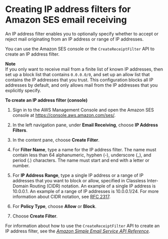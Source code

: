 # Creating IP address filters for Amazon SES email receiving<a name="receiving-email-ip-filters"></a>

An IP address filter enables you to optionally specify whether to accept or reject mail originating from an IP address or range of IP addresses\.

You can use the Amazon SES console or the `CreateReceiptFilter` API to create an IP address filter\.

**Note**  
If you only want to receive mail from a finite list of known IP addresses, then set up a block list that contains `0.0.0.0/0`, and set up an allow list that contains the IP addresses that you trust\. This configuration blocks all IP addresses by default, and only allows mail from the IP addresses that you explicitly specify\.

**To create an IP address filter \(console\)**

1. Sign in to the AWS Management Console and open the Amazon SES console at [https://console\.aws\.amazon\.com/ses/](https://console.aws.amazon.com/ses/)\.

1. In the left navigation pane, under **Email Receiving**, choose **IP Address Filters**\.

1. In the content pane, choose **Create Filter**\.

1. For **Filter Name**, type a name for the IP address filter\. The name must contain less than 64 alphanumeric, hyphen \(\-\), underscore \(\_\), and period \(\.\) characters\. The name must start and end with a letter or number\.

1. For **IP Address Range**, type a single IP address or a range of IP addresses that you want to block or allow, specified in Classless Inter\-Domain Routing \(CIDR\) notation\. An example of a single IP address is 10\.0\.0\.1\. An example of a range of IP addresses is 10\.0\.0\.1/24\. For more information about CIDR notation, see [RFC 2317](https://tools.ietf.org/html/rfc2317)\.

1. For **Policy Type**, choose **Allow** or **Block**\.

1. Choose **Create Filter**\.

For information about how to use the `CreateReceiptFilter` API to create an IP address filter, see the *[Amazon Simple Email Service API Reference](https://docs.aws.amazon.com/ses/latest/APIReference/API_CreateReceiptFilter.html)*\.
